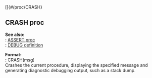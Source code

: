 []{#/proc/CRASH}    
## CRASH proc    
**See also:**    
:   [ASSERT proc](/ref/proc/ASSERT/ASSERT.md)    
:   [DEBUG definition](/ref/DM/preprocessor/define/DEBUG/DEBUG.md)    
<!-- -->    
**Format:**    
:   CRASH(msg)    
Crashes the current procedure, displaying the specified message and    
generating diagnostic debugging output, such as a stack dump.  